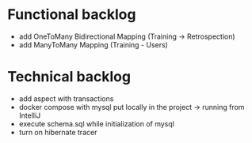 # Functional backlog
* add OneToMany Bidirectional Mapping (Training -> Retrospection)
* add ManyToMany Mapping (Training - Users)

# Technical backlog
* add aspect with transactions
* docker compose with mysql put locally in the project -> running from IntelliJ 
* execute schema.sql while initialization of mysql
* turn on hibernate tracer
